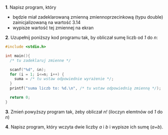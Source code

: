 **1**. Napisz program, który
  - będzie miał zadeklarowaną zmienną zmiennoprzecinkową (typu double) zainicjalizowaną na wartość 3.14
  - wypisze wartość tej zmiennej na ekran

**2**. Uzupełnij poniższy kod programu tak, by obliczał sumę liczb od *1* do *n*:

```c
#include <stdio.h>

int main(){
  /* tu zadeklaruj zmienne */

  scanf("%d", &n);
  for (i = 1; i<=n; i++) {
    suma = /* tu wstaw odpowiednie wyrażenie */;
  }
  printf("suma liczb to: %d.\n", /* tu wstaw odpowiednią zmienną */);

  return 0;
}

```

**3**. Zmień powyższy program tak, żeby obliczał *n!* (iloczyn elemtnów od *1* do *n*)

**4**. Napisz program, który wczyta dwie liczby *a* i *b* i wypisze ich sumę (*a+b*).
